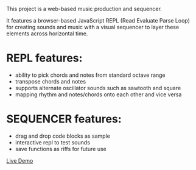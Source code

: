 This project is a web-based music production and sequencer.  

It features a browser-based JavaScript REPL (Read Evaluate Parse Loop) for creating sounds and music with a visual sequencer to layer these elements across horizontal time.

REPL features:
=====
* ability to pick chords and notes from standard octave range
* transpose chords and notes
* supports alternate oscillator sounds such as sawtooth and square
* mapping rhythm and notes/chords onto each other and vice versa

SEQUENCER features:
====
* drag and drop code blocks as sample
* interactive repl to test sounds
* save functions as riffs for future use

[Live Demo](http://getlucky.herokuapp.com/example.html)